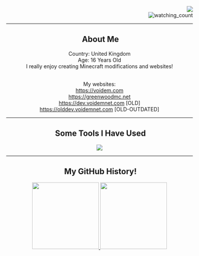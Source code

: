 <div align= "right">
<img src="https://capsule-render.vercel.app/api?type=slice&color=0:349beb,100:ec9cf0&height=200&text=VoidemLIVE&fontAlign=70&rotate=13&fontAlignY=25&desc=Welcome%20to%20my%20Github!&descAlign=70.&descAlignY=44&animation=blink&stroke=000000&strokeWidth=3&fontColor=ffffff" />
  </br><img src="https://komarev.com/ghpvc/?username=voidemlive&color=blue" alt="watching_count" /> 
</div>


---
<div align= "center">
<h2> &nbsp;About Me</h2>
Country: United Kingdom
</br>Age: 16 Years Old
</br>I really enjoy creating Minecraft modifications and websites!

</br>My websites:<br>
https://voidem.com <br>
https://greenwoodmc.net<br>
https://dev.voidemnet.com [OLD]<br>
https://olddev.voidemnet.com [OLD-OUTDATED]

</div>

---

<div align= "center">
<h2> &nbsp;Some Tools I Have Used</h2>
<img src="https://skillicons.dev/icons?i=ae,blender,cs,cloudflare,css,discord,docker,dotnet,eclipse,git,github,gradle,html,idea,java,js,jquery,kotlin,linux,lua,md,mysql,nginx,nodejs,ps,php,powershell,py,stackoverflow,unity,unreal,visualstudio,vscode,webpack,wordpress&perline=7" />
</div>

---

<div align= "center">
<h2> &nbsp;My GitHub History!</h2>

<a href="https://github.com/voidemlive">
  <img height="180em" src="https://github-readme-stats.vercel.app/api?username=voidemlive&theme=noctis_minimus&show_icons=true" />
  <img height="180em" src="https://github-readme-stats.vercel.app/api/top-langs/?username=voidemlive&theme=noctis_minimus&layout=compact"/>
</a>
</div>
